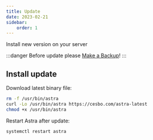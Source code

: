 ```yaml
---
title: Update
date: 2023-02-21
sidebar:
    order: 1
---
```


Install new version on your server

:::danger
Before update please [Make a Backup](/en/astra/admin-guide/backup)!
:::

## Install update

Download latest binary file:

```sh
rm -f /usr/bin/astra
curl -Lo /usr/bin/astra https://cesbo.com/astra-latest
chmod +x /usr/bin/astra
```

Restart Astra after update:

```sh
systemctl restart astra
```
